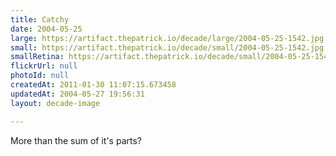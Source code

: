 ```yaml
---
title: Catchy
date: 2004-05-25
large: https://artifact.thepatrick.io/decade/large/2004-05-25-1542.jpg
small: https://artifact.thepatrick.io/decade/small/2004-05-25-1542.jpg
smallRetina: https://artifact.thepatrick.io/decade/small/2004-05-25-1542@2x.jpg
flickrUrl: null
photoId: null
createdAt: 2011-01-30 11:07:15.673458
updatedAt: 2004-05-27 19:56:31
layout: decade-image

---
```

More than the sum of it's parts?
